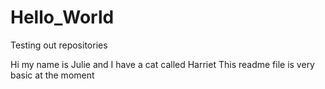 # Hello_World
Testing out repositories

Hi my name is Julie and I have a cat called Harriet
This readme file is very basic at the moment

